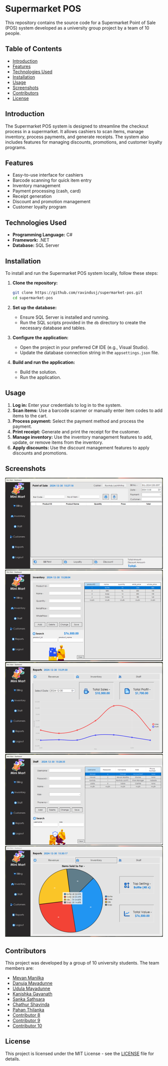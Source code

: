 # Supermarket POS

This repository contains the source code for a Supermarket Point of Sale (POS) system developed as a university group project by a team of 10 people.

## Table of Contents
- [Introduction](#introduction)
- [Features](#features)
- [Technologies Used](#technologies-used)
- [Installation](#installation)
- [Usage](#usage)
- [Screenshots](#screenshots)
- [Contributors](#contributors)
- [License](#license)

## Introduction
The Supermarket POS system is designed to streamline the checkout process in a supermarket. It allows cashiers to scan items, manage inventory, process payments, and generate receipts. The system also includes features for managing discounts, promotions, and customer loyalty programs.

## Features
- Easy-to-use interface for cashiers
- Barcode scanning for quick item entry
- Inventory management
- Payment processing (cash, card)
- Receipt generation
- Discount and promotion management
- Customer loyalty program

## Technologies Used
- **Programming Language:** C#
- **Framework:** .NET
- **Database:** SQL Server

## Installation
To install and run the Supermarket POS system locally, follow these steps:

1. **Clone the repository:**
   ```bash
   git clone https://github.com/ravindusj/supermarket-pos.git
   cd supermarket-pos
   ```

2. **Set up the database:**
   - Ensure SQL Server is installed and running.
   - Run the SQL scripts provided in the `db` directory to create the necessary database and tables.

3. **Configure the application:**
   - Open the project in your preferred C# IDE (e.g., Visual Studio).
   - Update the database connection string in the `appsettings.json` file.

4. **Build and run the application:**
   - Build the solution.
   - Run the application.

## Usage
1. **Log in:** Enter your credentials to log in to the system.
2. **Scan items:** Use a barcode scanner or manually enter item codes to add items to the cart.
3. **Process payment:** Select the payment method and process the payment.
4. **Print receipt:** Generate and print the receipt for the customer.
5. **Manage inventory:** Use the inventory management features to add, update, or remove items from the inventory.
6. **Apply discounts:** Use the discount management features to apply discounts and promotions.

## Screenshots
![Dashboard](https://github.com/ravindusj/supermarket-pos/blob/master/dashboard%20billing.png)
![Inventory](https://github.com/ravindusj/supermarket-pos/blob/master/inventory.png)
![Report](https://github.com/ravindusj/supermarket-pos/blob/master/report.png)
![Staff](https://github.com/ravindusj/supermarket-pos/blob/master/staff.png)
![Staff Analysis](https://github.com/ravindusj/supermarket-pos/blob/master/report_inventory.png)

## Contributors
This project was developed by a group of 10 university students. The team members are:
- [Mevan Manilka](https://github.com/mevanmanilka83)
- [Danuja Mayadunne](https://github.com/danujamayadunne)
- [Udula Mayadunne](https://github.com/udula-m)
- [Kanishka Gayanath](https://github.com/kanishkagayanath)
- [Sanka Sathsara](https://github.com/sanka-dev)
- [Chathur Shavinda](https://github.com/chathurshavinda)
- [Pahan Thilanka](https://github.com/rptilanka)
- [Contributor 8](https://github.com/contributor8)
- [Contributor 9](https://github.com/contributor9)
- [Contributor 10](https://github.com/contributor10)

## License
This project is licensed under the MIT License - see the [LICENSE](LICENSE) file for details.
